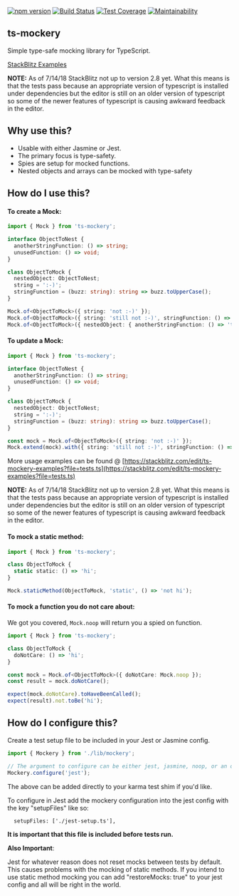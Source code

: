 [![npm version](https://badge.fury.io/js/ts-mockery.svg)](https://badge.fury.io/js/ts-mockery)
[![Build Status](https://travis-ci.org/ike18t/ts-mockery.png?branch=master)](https://travis-ci.org/ike18t/ts-mockery)
[![Test Coverage](https://api.codeclimate.com/v1/badges/7a40cfa333b296dee4a2/test_coverage)](https://codeclimate.com/github/ike18t/ts-mockery/test_coverage)
[![Maintainability](https://api.codeclimate.com/v1/badges/7a40cfa333b296dee4a2/maintainability)](https://codeclimate.com/github/ike18t/ts-mockery/maintainability)

## ts-mockery

Simple type-safe mocking library for TypeScript.

[StackBlitz Examples](https://stackblitz.com/edit/ts-mockery-examples?file=tests.ts)

**NOTE:** As of 7/14/18 StackBlitz not up to version 2.8 yet.  What this means is that the tests pass because an appropriate version of typescript is installed under dependencies but the editor is still on an older version of typescript so some of the newer features of typescript is causing awkward feedback in the editor.

## Why use this?

* Usable with either Jasmine or Jest.
* The primary focus is type-safety.
* Spies are setup for mocked functions.
* Nested objects and arrays can be mocked with type-safety

## How do I use this?

#### To create a Mock:

```typescript
import { Mock } from 'ts-mockery';

interface ObjectToNest {
  anotherStringFunction: () => string;
  unusedFunction: () => void;
}

class ObjectToMock {
  nestedObject: ObjectToNest;
  string = ':-)';
  stringFunction = (buzz: string): string => buzz.toUpperCase();
}

Mock.of<ObjectToMock>({ string: 'not :-)' });
Mock.of<ObjectToMock>({ string: 'still not :-)', stringFunction: () => 'type-safe partial of return type' });
Mock.of<ObjectToMock>({ nestedObject: { anotherStringFunction: () => 'type-safe partial of return type' } });

```

#### To update a Mock:

```typescript
import { Mock } from 'ts-mockery';

interface ObjectToNest {
  anotherStringFunction: () => string;
  unusedFunction: () => void;
}

class ObjectToMock {
  nestedObject: ObjectToNest;
  string = ':-)';
  stringFunction = (buzz: string): string => buzz.toUpperCase();
}

const mock = Mock.of<ObjectToMock>({ string: 'not :-)' });
Mock.extend(mock).with({ string: 'still not :-)', stringFunction: () => 'type-safe partial of return type' });

```

More usage examples can be found @ [https://stackblitz.com/edit/ts-mockery-examples?file=tests.ts](https://stackblitz.com/edit/ts-mockery-examples?file=tests.ts)

**NOTE:** As of 7/14/18 StackBlitz not up to version 2.8 yet.  What this means is that the tests pass because an appropriate version of typescript is installed under dependencies but the editor is still on an older version of typescript so some of the newer features of typescript is causing awkward feedback in the editor.

#### To mock a static method:

```typescript
import { Mock } from 'ts-mockery';

class ObjectToMock {
  static static: () => 'hi';
}

Mock.staticMethod(ObjectToMock, 'static', () => 'not hi');

```
#### To mock a function you do not care about:

We got you covered, ```Mock.noop``` will return you a spied on function.

```typescript
import { Mock } from 'ts-mockery';

class ObjectToMock {
  doNotCare: () => 'hi';
}

const mock = Mock.of<ObjectToMock>({ doNotCare: Mock.noop });
const result = mock.doNotCare();

expect(mock.doNotCare).toHaveBeenCalled();
expect(result).not.toBe('hi');
```

## How do I configure this?

Create a test setup file to be included in your Jest or Jasmine config.

```typescript
import { Mockery } from './lib/mockery';

// The argument to configure can be either jest, jasmine, noop, or an object that implements the exported SpyAdapater interface
Mockery.configure('jest');
```

The above can be added directly to your karma test shim if you'd like.

To configure in Jest add the mockery configuration into the jest config with the key "setupFiles" like so:

```
  setupFiles: ['./jest-setup.ts'],
```

**It is important that this file is included before tests run.**

**Also Important**: 

Jest for whatever reason does not reset mocks between tests by default.  This causes problems with the mocking of static methods.  If you intend to use static method mocking you can add "restoreMocks: true" to your jest config and all will be right in the world.
